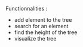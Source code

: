 Functionnalities :
- add element to the tree
- search for an element
- find the height of the tree
- visualize the tree
